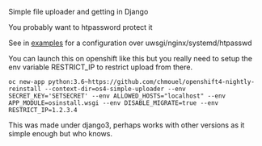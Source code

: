 Simple file uploader and getting in Django

You probably want to htpassword protect it

See in [examples](examples/) for a configuration over uwsgi/nginx/systemd/htpasswd

You can launch this on openshift like this but you really need to setup the env
variable RESTRICT_IP to restrict upload from there.

```
oc new-app python:3.6~https://github.com/chmouel/openshift4-nightly-reinstall --context-dir=os4-simple-uploader --env SECRET_KEY='SETSECRET' --env ALLOWED_HOSTS="localhost" --env APP_MODULE=osinstall.wsgi --env DISABLE_MIGRATE=true --env RESTRICT_IP=1.2.3.4
```

This was made under django3, perhaps works with other versions as it simple enough but who knows.
